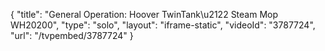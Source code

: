 {
    "title": "General Operation: Hoover TwinTank\u2122 Steam Mop WH20200",
    "type": "solo",
    "layout": "iframe-static",
    "videoId": "3787724",
    "url": "\/tvpembed\/3787724"
}